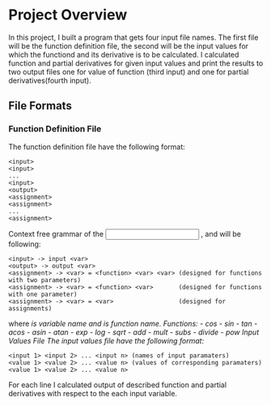 # Project Overview
In this project, I built a program that gets four input file names. The first file will be the function definition file, 
the second will be the input values for which the functiond and its derivative is to be calculated. I calculated function and
partial derivatives for given input values and print the results to two output files one for value of function (third input) and one for partial derivatives(fourth input).


## File Formats
  ### Function Definition File
  The function definition file have the following format:
  ```
  <input>
  <input>
  ...
  <input>
  <output>
  <assignment>
  <assignment>
  ...
  <assignment>
  ```
  Context free grammar of the <input> ,<output> and <assignment> will be following:
  ```
  <input> -> input <var>
  <output> -> output <var>
  <assignment> -> <var> = <function> <var> <var> (designed for functions with two parameters)
  <assignment> -> <var> = <function> <var>       (designed for functions with one parameter)
  <assignment> -> <var> = <var>                  (designed for assignments)
  ```
  where <var> is variable name and <function> is function name.
  Functions:
    - cos
    - sin
    - tan
    - acos
    - asin
    - atan
    - exp
    - log
    - sqrt
    - add
    - mult
    - subs
    - divide
    - pow
  Input Values File
  The input values file have the following format:
  ```
  <input 1> <input 2> ... <input n> (names of input paramaters)
  <value 1> <value 2> ... <value n> (values of corresponding paramaters)
  <value 1> <value 2> ... <value n>
  ```
  For each line I calculated output of described function and partial derivatives with respect to the each input variable.
    
    
